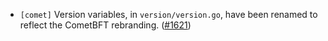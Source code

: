 - `[comet]` Version variables, in `version/version.go`, have been renamed to reflect the CometBFT rebranding.
   ([\#1621](https://github.com/depinnetwork/por-consensus/pull/1621))

